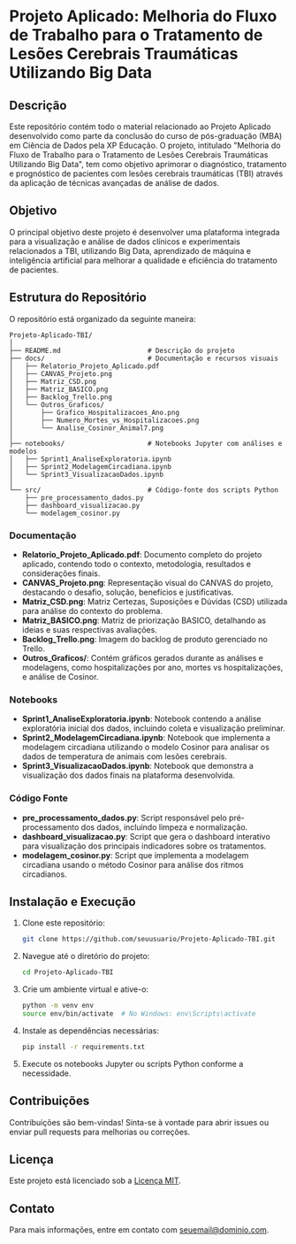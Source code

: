 
# Projeto Aplicado: Melhoria do Fluxo de Trabalho para o Tratamento de Lesões Cerebrais Traumáticas Utilizando Big Data

## Descrição

Este repositório contém todo o material relacionado ao Projeto Aplicado desenvolvido como parte da conclusão do curso de pós-graduação (MBA) em Ciência de Dados pela XP Educação. O projeto, intitulado "Melhoria do Fluxo de Trabalho para o Tratamento de Lesões Cerebrais Traumáticas Utilizando Big Data", tem como objetivo aprimorar o diagnóstico, tratamento e prognóstico de pacientes com lesões cerebrais traumáticas (TBI) através da aplicação de técnicas avançadas de análise de dados.

## Objetivo

O principal objetivo deste projeto é desenvolver uma plataforma integrada para a visualização e análise de dados clínicos e experimentais relacionados a TBI, utilizando Big Data, aprendizado de máquina e inteligência artificial para melhorar a qualidade e eficiência do tratamento de pacientes.

## Estrutura do Repositório

O repositório está organizado da seguinte maneira:

```
Projeto-Aplicado-TBI/
│
├── README.md                      # Descrição do projeto
├── docs/                          # Documentação e recursos visuais
│   ├── Relatorio_Projeto_Aplicado.pdf
│   ├── CANVAS_Projeto.png
│   ├── Matriz_CSD.png
│   ├── Matriz_BASICO.png
│   ├── Backlog_Trello.png
│   └── Outros_Graficos/
│       ├── Grafico_Hospitalizacoes_Ano.png
│       ├── Numero_Mortes_vs_Hospitalizacoes.png
│       └── Analise_Cosinor_Animal7.png
│
├── notebooks/                     # Notebooks Jupyter com análises e modelos
│   ├── Sprint1_AnaliseExploratoria.ipynb
│   ├── Sprint2_ModelagemCircadiana.ipynb
│   └── Sprint3_VisualizacaoDados.ipynb
│
└── src/                           # Código-fonte dos scripts Python
    ├── pre_processamento_dados.py
    ├── dashboard_visualizacao.py
    └── modelagem_cosinor.py
```

### Documentação

- **Relatorio_Projeto_Aplicado.pdf**: Documento completo do projeto aplicado, contendo todo o contexto, metodologia, resultados e considerações finais.
- **CANVAS_Projeto.png**: Representação visual do CANVAS do projeto, destacando o desafio, solução, benefícios e justificativas.
- **Matriz_CSD.png**: Matriz Certezas, Suposições e Dúvidas (CSD) utilizada para análise do contexto do problema.
- **Matriz_BASICO.png**: Matriz de priorização BASICO, detalhando as ideias e suas respectivas avaliações.
- **Backlog_Trello.png**: Imagem do backlog de produto gerenciado no Trello.
- **Outros_Graficos/**: Contém gráficos gerados durante as análises e modelagens, como hospitalizações por ano, mortes vs hospitalizações, e análise de Cosinor.

### Notebooks

- **Sprint1_AnaliseExploratoria.ipynb**: Notebook contendo a análise exploratória inicial dos dados, incluindo coleta e visualização preliminar.
- **Sprint2_ModelagemCircadiana.ipynb**: Notebook que implementa a modelagem circadiana utilizando o modelo Cosinor para analisar os dados de temperatura de animais com lesões cerebrais.
- **Sprint3_VisualizacaoDados.ipynb**: Notebook que demonstra a visualização dos dados finais na plataforma desenvolvida.

### Código Fonte

- **pre_processamento_dados.py**: Script responsável pelo pré-processamento dos dados, incluindo limpeza e normalização.
- **dashboard_visualizacao.py**: Script que gera o dashboard interativo para visualização dos principais indicadores sobre os tratamentos.
- **modelagem_cosinor.py**: Script que implementa a modelagem circadiana usando o método Cosinor para análise dos ritmos circadianos.

## Instalação e Execução

1. Clone este repositório:
   ```bash
   git clone https://github.com/seuusuario/Projeto-Aplicado-TBI.git
   ```

2. Navegue até o diretório do projeto:
   ```bash
   cd Projeto-Aplicado-TBI
   ```

3. Crie um ambiente virtual e ative-o:
   ```bash
   python -m venv env
   source env/bin/activate  # No Windows: env\Scripts\activate
   ```

4. Instale as dependências necessárias:
   ```bash
   pip install -r requirements.txt
   ```

5. Execute os notebooks Jupyter ou scripts Python conforme a necessidade.

## Contribuições

Contribuições são bem-vindas! Sinta-se à vontade para abrir issues ou enviar pull requests para melhorias ou correções.

## Licença

Este projeto está licenciado sob a [Licença MIT](LICENSE).

## Contato

Para mais informações, entre em contato com [seuemail@dominio.com](mailto:seuemail@dominio.com).
